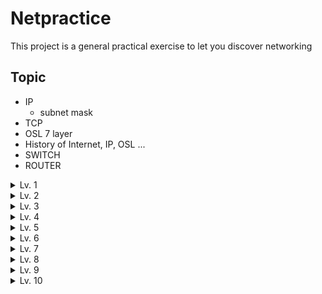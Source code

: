 # Netpractice
This project is a general practical exercise to let you discover networking

## Topic
- IP
  - subnet mask
- TCP
- OSL 7 layer
- History of Internet, IP, OSL ...
- SWITCH
- ROUTER

<details>
<summary> Lv. 1 </summary>
</details>
<details>
<summary> Lv. 2 </summary>
</details>
<details>
<summary> Lv. 3 </summary>
</details>
<details>
<summary> Lv. 4 </summary>
</details>
<details>
<summary> Lv. 5 </summary>
</details>
<details>
<summary> Lv. 6 </summary>
</details>
<details>
<summary> Lv. 7 </summary>
</details>
<details>
<summary> Lv. 8 </summary>
</details>
<details>
<summary> Lv. 9 </summary>
</details>
<details>
<summary> Lv. 10 </summary>
</details>
